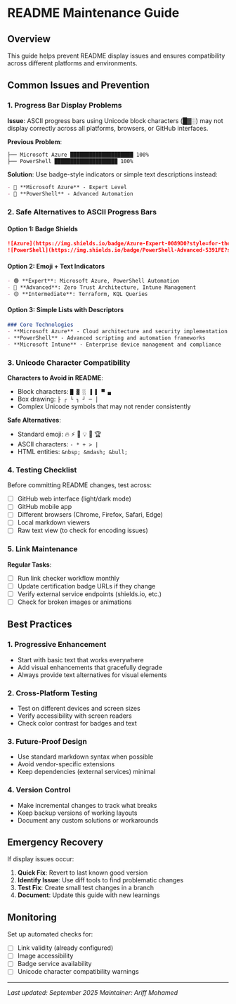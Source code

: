 # README Maintenance Guide

## Overview

This guide helps prevent README display issues and ensures compatibility across different platforms and environments.

## Common Issues and Prevention

### 1. Progress Bar Display Problems

**Issue**: ASCII progress bars using Unicode block characters (█▓░) may not display correctly across all platforms, browsers, or GitHub interfaces.

**Previous Problem**:
```markdown
├── Microsoft Azure ████████████████████ 100%
├── PowerShell ████████████████████ 100%
```

**Solution**: Use badge-style indicators or simple text descriptions instead:
```markdown
- 🥇 **Microsoft Azure** - Expert Level
- 🚀 **PowerShell** - Advanced Automation
```

### 2. Safe Alternatives to ASCII Progress Bars

#### Option 1: Badge Shields
```markdown
![Azure](https://img.shields.io/badge/Azure-Expert-0089D0?style=for-the-badge&logo=microsoft-azure&logoColor=white)
![PowerShell](https://img.shields.io/badge/PowerShell-Advanced-5391FE?style=for-the-badge&logo=powershell&logoColor=white)
```

#### Option 2: Emoji + Text Indicators
```markdown
- 🟢 **Expert**: Microsoft Azure, PowerShell Automation
- 🔵 **Advanced**: Zero Trust Architecture, Intune Management
- 🟡 **Intermediate**: Terraform, KQL Queries
```

#### Option 3: Simple Lists with Descriptors
```markdown
### Core Technologies
- **Microsoft Azure** - Cloud architecture and security implementation
- **PowerShell** - Advanced scripting and automation frameworks
- **Microsoft Intune** - Enterprise device management and compliance
```

### 3. Unicode Character Compatibility

**Characters to Avoid in README**:
- Block characters: `█ ▓ ░ ▐ ▌ ▀ ▄`
- Box drawing: `├ ┌ └ ┐ ┘ ─ │`
- Complex Unicode symbols that may not render consistently

**Safe Alternatives**:
- Standard emoji: 🔥 ⚡ 🚀 💡 🎯 🏆
- ASCII characters: `- * + > |`
- HTML entities: `&nbsp; &mdash; &bull;`

### 4. Testing Checklist

Before committing README changes, test across:

- [ ] GitHub web interface (light/dark mode)
- [ ] GitHub mobile app
- [ ] Different browsers (Chrome, Firefox, Safari, Edge)
- [ ] Local markdown viewers
- [ ] Raw text view (to check for encoding issues)

### 5. Link Maintenance

**Regular Tasks**:
- [ ] Run link checker workflow monthly
- [ ] Update certification badge URLs if they change
- [ ] Verify external service endpoints (shields.io, etc.)
- [ ] Check for broken images or animations

## Best Practices

### 1. Progressive Enhancement
- Start with basic text that works everywhere
- Add visual enhancements that gracefully degrade
- Always provide text alternatives for visual elements

### 2. Cross-Platform Testing
- Test on different devices and screen sizes
- Verify accessibility with screen readers
- Check color contrast for badges and text

### 3. Future-Proof Design
- Use standard markdown syntax when possible
- Avoid vendor-specific extensions
- Keep dependencies (external services) minimal

### 4. Version Control
- Make incremental changes to track what breaks
- Keep backup versions of working layouts
- Document any custom solutions or workarounds

## Emergency Recovery

If display issues occur:

1. **Quick Fix**: Revert to last known good version
2. **Identify Issue**: Use diff tools to find problematic changes
3. **Test Fix**: Create small test changes in a branch
4. **Document**: Update this guide with new learnings

## Monitoring

Set up automated checks for:
- [ ] Link validity (already configured)
- [ ] Image accessibility
- [ ] Badge service availability
- [ ] Unicode character compatibility warnings

---

*Last updated: September 2025*
*Maintainer: Ariff Mohamed*